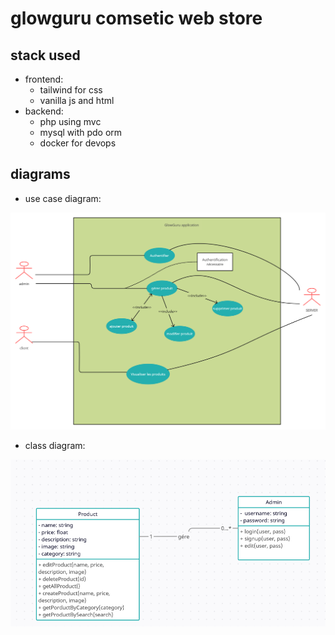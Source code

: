 # glowguru comsetic web store

## stack used
 - frontend:
    - tailwind for css
    - vanilla js and html
 - backend:
    - php using mvc
    - mysql with pdo orm
    - docker for devops

## diagrams

- use case diagram:

![diagram use case](use-case.png)

- class diagram:

![diagram class](class.png)